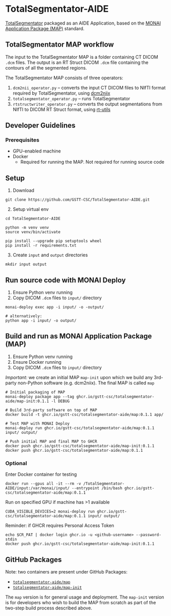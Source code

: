 # TotalSegmentator-AIDE

[TotalSegmentator](https://github.com/wasserth/TotalSegmentator) packaged as an AIDE Application, based on the [MONAI 
Application Package (MAP)](https://github.com/Project-MONAI/monai-deploy/blob/main/guidelines/monai-application-package.md) 
standard.

## TotalSegmentator MAP workflow

The input to the TotalSegmentator MAP is a folder containing CT DICOM `.dcm` files. The output is an RT Struct DICOM `.dcm` 
file containing the contours of all the segmented regions.

The TotalSegmentator MAP consists of three operators:
1. `dcm2nii_operator.py` – converts the input CT DICOM files to NIfTI format required by TotalSegmentator, using 
[dcm2niix](https://github.com/rordenlab/dcm2niix)
2. `totalsegmentator_operator.py` – runs TotalSegmentator
3. `rtstructwriter_operator.py` – converts the output segmentations from NIfTI to DICOM RT Struct format, using 
[rt-utils](https://github.com/qurit/rt-utils/tree/main/rt_utils)

## Developer Guidelines

### Prerequisites
- GPU-enabled machine
- Docker
  - Required for running the MAP. Not required for running source code

## Setup

1. Download
```shell
git clone https://github.com/GSTT-CSC/TotalSegmentator-AIDE.git
```

2. Setup virtual env
```shell
cd TotalSegmentator-AIDE

python -m venv venv
source venv/bin/activate

pip install --upgrade pip setuptools wheel
pip install -r requirements.txt
```

3. Create `input` and `output` directories
```shell
mkdir input output
```

## Run source code with MONAI Deploy

1. Ensure Python venv running
2. Copy DICOM `.dcm` files to `input/` directory


```shell
monai-deploy exec app -i input/ -o -output/

# alternatively:
python app -i input/ -o output/
```

## Build and run as MONAI Application Package (MAP)

1. Ensure Python venv running
2. Ensure Docker running
3. Copy DICOM `.dcm` files to `input/` directory

_Important:_ we create an initial MAP `map-init` upon which we build any 3rd-party non-Python software (e.g. dcm2niix). 
The final MAP is called `map`

```shell
# Initial packaging of MAP
monai-deploy package app --tag ghcr.io/gstt-csc/totalsegmentator-aide/map-init:0.1.1 -l DEBUG

# Build 3rd-party software on top of MAP
docker build -t ghcr.io/gstt-csc/totalsegmentator-aide/map:0.1.1 app/

# Test MAP with MONAI Deploy
monai-deploy run ghcr.io/gstt-csc/totalsegmentator-aide/map:0.1.1 input/ output/

# Push initial MAP and final MAP to GHCR
docker push ghcr.io/gstt-csc/totalsegmentator-aide/map-init:0.1.1
docker push ghcr.io/gstt-csc/totalsegmentator-aide/map:0.1.1
```

### Optional 

Enter Docker container for testing

```shell
docker run --gpus all -it --rm -v /TotalSegmentator-AIDE/input:/var/monai/input/ --entrypoint /bin/bash ghcr.io/gstt-csc/totalsegmentator-aide/map:0.1.1
```

Run on specified GPU if machine has >1 available

```shell
CUDA_VISIBLE_DEVICES=2 monai-deploy run ghcr.io/gstt-csc/totalsegmentator-aide/map:0.1.1 input/ output/
```

Reminder: if GHCR requires Personal Access Token
```shell
echo $CR_PAT | docker login ghcr.io -u <github-username> --password-stdin
docker push ghcr.io/gstt-csc/totalsegmentator-aide/map-init:0.1.1
```

## GitHub Packages

Note: two containers are present under GitHub Packages:
- [`totalsegmentator-aide/map`](https://github.com/orgs/GSTT-CSC/packages/container/package/totalsegmentator-aide%2Fmap)
- [`totalsegmentator-aide/map-init`](https://github.com/orgs/GSTT-CSC/packages/container/package/totalsegmentator-aide%2Fmap-init)

The `map` version is for general usage and deployment. The `map-init` version is for developers who wish to build the 
MAP from scratch as part of the two-step build process described above.

